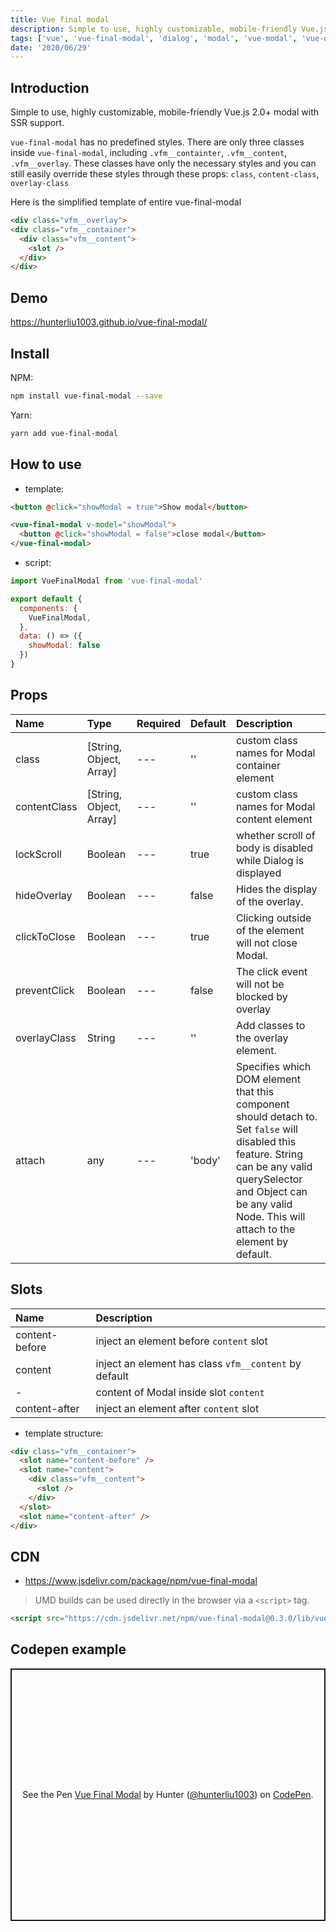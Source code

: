 ```yaml
---
title: Vue final modal
description: Simple to use, highly customizable, mobile-friendly Vue.js 2.0+ modal with SSR support.
tags: ['vue', 'vue-final-modal', 'dialog', 'modal', 'vue-modal', 'vue-dialog']
date: '2020/06/29'
---
```


## Introduction

Simple to use, highly customizable, mobile-friendly Vue.js 2.0+ modal with SSR support.

`vue-final-modal` has no predefined styles.
There are only three classes inside `vue-final-modal`, including `.vfm__containter`, `.vfm__content`, `.vfm__overlay`. These classes have only the necessary styles and you can still easily override these styles through these props: `class`, `content-class`, `overlay-class`

Here is the simplified template of entire vue-final-modal

```html
<div class="vfm__overlay">
<div class="vfm__container">
  <div class="vfm__content">
    <slot />
  </div>
</div>
```

## Demo

https://hunterliu1003.github.io/vue-final-modal/

## Install

NPM:

```bash
npm install vue-final-modal --save
```

Yarn: 

```bash
yarn add vue-final-modal
```

## How to use

- template:

```html
<button @click="showModal = true">Show modal</button>

<vue-final-modal v-model="showModal">
  <button @click="showModal = false">close modal</button>
</vue-final-modal>
```

- script:

```js
import VueFinalModal from 'vue-final-modal'

export default {
  components: {
    VueFinalModal,
  },
  data: () => ({
    showModal: false
  })
}
```

## Props

| Name | Type | Required | Default | Description |
| :---  | :---  | ---      | ---     | :---         |
| class | [String, Object, Array] | --- | '' | custom class names for Modal container element |
| contentClass | [String, Object, Array] | --- | '' | custom class names for Modal content element |
| lockScroll | Boolean | --- | true | whether scroll of body is disabled while Dialog is displayed |
| hideOverlay | Boolean | --- | false | Hides the display of the overlay. |
| clickToClose | Boolean | --- | true | Clicking outside of the element will not close Modal. |
| preventClick | Boolean | --- | false | The click event will not be blocked by overlay |
| overlayClass | String | --- | '' | Add classes to the overlay element. |
| attach | any | --- | 'body' | Specifies which DOM element that this component should detach to. Set `false` will disabled this feature. String can be any valid querySelector and Object can be any valid Node.  This will attach to the <body> element by default. |

## Slots

| Name         | Description |
| :---          | :--- |
| content-before  | inject an element before `content` slot |
| content  | inject an element has class `vfm__content` by default |
| -  | content of Modal inside slot `content` |
| content-after  | inject an element after `content` slot |

- template structure:

```html
<div class="vfm__container">
  <slot name="content-before" />
  <slot name="content">
    <div class="vfm__content">
      <slot />
    </div>
  </slot>
  <slot name="content-after" />
</div>
```

## CDN

- https://www.jsdelivr.com/package/npm/vue-final-modal

> UMD builds can be used directly in the browser via a `<script>` tag. 

```html
<script src="https://cdn.jsdelivr.net/npm/vue-final-modal@0.3.0/lib/vue-final-modal.umd.min.js"></script>
```

## Codepen example

<client-only>
    <p class="codepen" data-height="404" data-theme-id="dark" data-default-tab="html,result" data-user="hunterliu1003" data-slug-hash="PoZmbPm" style="height: 404px; box-sizing: border-box; display: flex; align-items: center; justify-content: center; border: 2px solid; margin: 1em 0; padding: 1em;" data-pen-title="Vue Final Modal">
    <span>See the Pen <a href="https://codepen.io/hunterliu1003/pen/PoZmbPm">
    Vue Final Modal</a> by Hunter (<a href="https://codepen.io/hunterliu1003">@hunterliu1003</a>)
    on <a href="https://codepen.io">CodePen</a>.</span>
    </p>
    <script async src="https://static.codepen.io/assets/embed/ei.js"></script>
</client-only>


